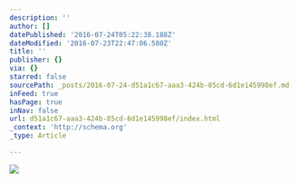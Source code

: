 ```yaml
---
description: ''
author: []
datePublished: '2016-07-24T05:22:38.188Z'
dateModified: '2016-07-23T22:47:06.580Z'
title: ''
publisher: {}
via: {}
starred: false
sourcePath: _posts/2016-07-24-d51a1c67-aaa3-424b-85cd-6d1e145998ef.md
inFeed: true
hasPage: true
inNav: false
url: d51a1c67-aaa3-424b-85cd-6d1e145998ef/index.html
_context: 'http://schema.org'
_type: Article

---
```

![](https://the-grid-user-content.s3-us-west-2.amazonaws.com/e642def6-537f-4b5f-93c4-568fc15833e1.jpg)